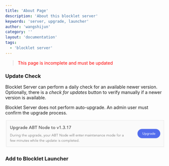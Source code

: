 ```yaml
---
title: 'About Page'
description: 'About this blocklet server'
keywords: 'server, upgrade, launcher'
author: 'wangshijun'
category: ''
layout: 'documentation'
tags:
  - 'blocklet server'
---
```


> <p style="color:red">This page is incomplete and must be updated</p>

### Update Check

Blocklet Server can perform a daily check for an available newer version. Optionally, there is a _check for updates_ button to verify manually if a newer version is available.

Blocklet Server does not perform auto-upgrade. An admin user must confirm the upgrade process.

![](./images/node-settings-upgrade-en.png)

### Add to Blocklet Launcher
